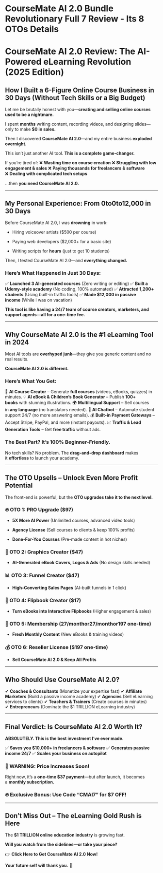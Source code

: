 # CourseMate AI 2.0 Bundle Revolutionary Full 7 Review - Its 8 OTOs Details
<h1><strong>CourseMate AI 2.0 Review: The AI-Powered eLearning Revolution (2025 Edition)</strong></h1>
<h2><strong>How I Built a 6-Figure Online Course Business in 30 Days (Without Tech Skills or a Big Budget)</strong></h2>
<p class="ds-markdown-paragraph">Let me be brutally honest with you—<strong>creating and selling online courses used to be a nightmare.</strong></p>
<p class="ds-markdown-paragraph">I spent <strong>months</strong> writing content, recording videos, and designing slides—only to make <strong>$0 in sales.</strong></p>
<p class="ds-markdown-paragraph">Then I discovered <strong>CourseMate AI 2.0</strong>—and my entire business <strong>exploded overnight.</strong></p>
<p class="ds-markdown-paragraph">This isn’t just another AI tool. <strong>This is a complete game-changer.</strong></p>
<p class="ds-markdown-paragraph">If you’re tired of:
❌ <strong>Wasting time on course creation</strong>
❌ <strong>Struggling with low engagement &amp; sales</strong>
❌ <strong>Paying thousands for freelancers &amp; software</strong>
❌ <strong>Dealing with complicated tech setups</strong></p>
<p class="ds-markdown-paragraph">…then <strong>you need CourseMate AI 2.0.</strong></p>


<hr />

<h2><strong>My Personal Experience: From <span class="katex"><span class="katex-mathml">0to</span><span class="katex-html" aria-hidden="true"><span class="base"><span class="mord">0</span><span class="mord mathnormal">t</span><span class="mord mathnormal">o</span></span></span></span>12,000 in 30 Days</strong></h2>
<p class="ds-markdown-paragraph">Before CourseMate AI 2.0, I was <strong>drowning</strong> in work:</p>

<ul>
 	<li>
<p class="ds-markdown-paragraph">Hiring voiceover artists ($500 per course)</p>
</li>
 	<li>
<p class="ds-markdown-paragraph">Paying web developers ($2,000+ for a basic site)</p>
</li>
 	<li>
<p class="ds-markdown-paragraph">Writing scripts for <strong>hours</strong> (just to get 10 students)</p>
</li>
</ul>
<p class="ds-markdown-paragraph">Then, I tested CourseMate AI 2.0—and <strong>everything changed.</strong></p>

<h3><strong>Here’s What Happened in Just 30 Days:</strong></h3>
<p class="ds-markdown-paragraph">✅ <strong>Launched 3 AI-generated courses</strong> (Zero writing or editing)
✅ <strong>Built a Udemy-style academy</strong> (No coding, 100% automated)
✅ <strong>Attracted 1,200+ students</strong> (Using built-in traffic tools)
✅ <strong>Made $12,000 in passive income</strong> (While I was on vacation)</p>
<p class="ds-markdown-paragraph"><strong>This tool is like having a 24/7 team of course creators, marketers, and support agents—all for a one-time fee.</strong></p>


<hr />

<h2><strong>Why CourseMate AI 2.0 is the #1 eLearning Tool in 2024</strong></h2>
<p class="ds-markdown-paragraph">Most AI tools are <strong>overhyped junk</strong>—they give you generic content and no real results.</p>
<p class="ds-markdown-paragraph"><strong>CourseMate AI 2.0 is different.</strong></p>

<h3><strong>Here’s What You Get:</strong></h3>
<p class="ds-markdown-paragraph">🚀 <strong>AI Course Creator</strong> – Generate <strong>full courses</strong> (videos, eBooks, quizzes) in minutes.
💡 <strong>AI eBook &amp; Children’s Book Generator</strong> – Publish <strong>100+ books</strong> with stunning illustrations.
🌍 <strong>Multilingual Support</strong> – Sell courses in <strong>any language</strong> (no translators needed).
🤖 <strong>AI Chatbot</strong> – Automate student support 24/7 (no more answering emails).
💰 <strong>Built-in Payment Gateways</strong> – Accept Stripe, PayPal, and more (instant payouts).
📈 <strong>Traffic &amp; Lead Generation Tools</strong> – Get <strong>free traffic</strong> without ads.</p>

<h3><strong>The Best Part? It’s 100% Beginner-Friendly.</strong></h3>
<p class="ds-markdown-paragraph">No tech skills? No problem. The <strong>drag-and-drop dashboard</strong> makes it <strong>effortless</strong> to launch your academy.</p>


<hr />

<h2><strong>The OTO Upsells – Unlock Even More Profit Potential</strong></h2>
<p class="ds-markdown-paragraph">The front-end is powerful, but the <strong>OTO upgrades take it to the next level.</strong></p>

<h3><strong>🔥 OTO 1: PRO Upgrade ($97)</strong></h3>
<ul>
 	<li>
<p class="ds-markdown-paragraph"><strong>5X More AI Power</strong> (Unlimited courses, advanced video tools)</p>
</li>
 	<li>
<p class="ds-markdown-paragraph"><strong>Agency License</strong> (Sell courses to clients &amp; keep 100% profits)</p>
</li>
 	<li>
<p class="ds-markdown-paragraph"><strong>Done-For-You Courses</strong> (Pre-made content in hot niches)</p>
</li>
</ul>
<h3><strong>🎨 OTO 2: Graphics Creator ($47)</strong></h3>
<ul>
 	<li>
<p class="ds-markdown-paragraph"><strong>AI-Generated eBook Covers, Logos &amp; Ads</strong> (No design skills needed)</p>
</li>
</ul>
<h3><strong>📊 OTO 3: Funnel Creator ($47)</strong></h3>
<ul>
 	<li>
<p class="ds-markdown-paragraph"><strong>High-Converting Sales Pages</strong> (AI-built funnels in 1 click)</p>
</li>
</ul>
<h3><strong>📖 OTO 4: Flipbook Creator ($17)</strong></h3>
<ul>
 	<li>
<p class="ds-markdown-paragraph"><strong>Turn eBooks into Interactive Flipbooks</strong> (Higher engagement &amp; sales)</p>
</li>
</ul>
<h3><strong>💎 OTO 5: Membership (<span class="katex"><span class="katex-mathml">27/monthor</span><span class="katex-html" aria-hidden="true"><span class="base"><span class="mord">27/</span><span class="mord mathnormal">m</span><span class="mord mathnormal">o</span><span class="mord mathnormal">n</span><span class="mord mathnormal">t</span><span class="mord mathnormal">h</span><span class="mord mathnormal">or</span></span></span></span>197 one-time)</strong></h3>
<ul>
 	<li>
<p class="ds-markdown-paragraph"><strong>Fresh Monthly Content</strong> (New eBooks &amp; training videos)</p>
</li>
</ul>
<h3><strong>💰 OTO 6: Reseller License ($197 one-time)</strong></h3>
<ul>
 	<li>
<p class="ds-markdown-paragraph"><strong>Sell CourseMate AI 2.0 &amp; Keep All Profits</strong></p>
</li>
</ul>

<hr />

<h2><strong>Who Should Use CourseMate AI 2.0?</strong></h2>
<p class="ds-markdown-paragraph">✔ <strong>Coaches &amp; Consultants</strong> (Monetize your expertise fast)
✔ <strong>Affiliate Marketers</strong> (Build a passive income academy)
✔ <strong>Agencies</strong> (Sell eLearning services to clients)
✔ <strong>Teachers &amp; Trainers</strong> (Create courses in minutes)
✔ <strong>Entrepreneurs</strong> (Dominate the $1 TRILLION eLearning industry)</p>


<hr />

<h2><strong>Final Verdict: Is CourseMate AI 2.0 Worth It?</strong></h2>
<p class="ds-markdown-paragraph"><strong>ABSOLUTELY. This is the best investment I’ve ever made.</strong></p>
<p class="ds-markdown-paragraph">✅ <strong>Saves you $10,000+ in freelancers &amp; software</strong>
✅ <strong>Generates passive income 24/7</strong>
✅ <strong>Scales your business on autopilot</strong></p>

<h3><strong>🚨 WARNING: Price Increases Soon!</strong></h3>
<p class="ds-markdown-paragraph">Right now, it’s a <strong>one-time $37 payment</strong>—but after launch, it becomes a <strong>monthly subscription.</strong></p>

<h3><strong>🔥 Exclusive Bonus: Use Code “CMAI7” for $7 OFF!</strong></h3>

<hr />

<h2><strong>Don’t Miss Out – The eLearning Gold Rush is Here</strong></h2>
<p class="ds-markdown-paragraph">The <strong>$1 TRILLION online education industry</strong> is growing fast.</p>
<p class="ds-markdown-paragraph"><strong>Will you watch from the sidelines—or take your piece?</strong></p>
<p class="ds-markdown-paragraph">👉 <strong>Click Here to Get CourseMate AI 2.0 Now!</strong></p>
<p class="ds-markdown-paragraph"><strong>Your future self will thank you.</strong> 🚀</p>
